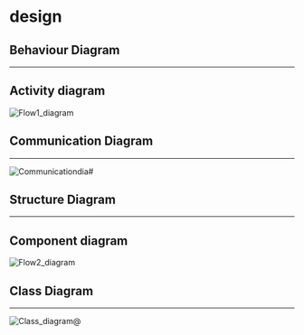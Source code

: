 # design

## Behaviour Diagram
---
## Activity diagram
![Flow1_diagram](https://user-images.githubusercontent.com/94213473/142763279-98d004d1-353b-4237-b717-60452f5326ff.png)

## Communication Diagram
---
![Communicationdia#](https://user-images.githubusercontent.com/94213473/143072032-59519416-fe4c-4783-9c48-d87f08569268.png)


## Structure Diagram
---

## Component diagram
![Flow2_diagram](https://user-images.githubusercontent.com/94213473/142763380-4b02272a-3cbf-4232-b428-fad1249862dd.png)

## Class Diagram
---
![Class_diagram@](https://user-images.githubusercontent.com/94213473/143072487-8e835369-994d-46be-a259-09e5355e3e7f.png)

